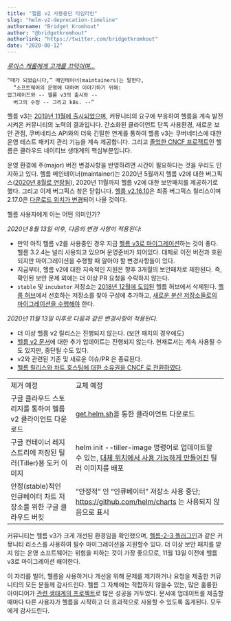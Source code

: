 ```yaml
---
title: "헬름 v2 사용중단 타임라인"
slug: "helm-v2-deprecation-timeline"
authorname: "Bridget Kromhout"
author: "@bridgetkromhout"
authorlink: "https://twitter.com/bridgetkromhout"
date: "2020-08-12"
---
```



_[루이스 캐롤에게 고개를 끄덕이며...](https://www.jabberwocky.com/carroll/walrus.html)_

    “때가 되었습니다,” 메인테이너(maintainers)는 말한다,
      “소프트웨어의 운명에 대하여 이야기하기 위해:
    업그레이드와 -- 헬름 v3의 출시와 --
      버그의 수정 -- 그리고 k8s. --”

헬름 v3는 [2019년 11월에 출시되었으며](/blog/helm-3-released/), 커뮤니티의 요구에 부응하여 헬름을 계속 발전시켜온 커뮤니티의 노력의 결과입니다. 간소화된 클라이언트 단독 사용환경, 새로운 보안 관점, 쿠버네티스 API와의 더욱 긴밀한 연계를 통하여 헬름 v3는 쿠버네티스에 대한 운영 테스트 패키지 관리 기능을 계속 제공합니다. 그리고 [졸업한 CNCF 프로젝트](/blog/celebrating-helms-cncf-graduation/)인 헬름은 클라우드 네이티브 생태계의 핵심부분입니다.

운영 환경에 주(major) 버전 변경사항을 반영하려면 시간이 필요하다는 것을 우리도 인지하고 있다. 헬름 메인테이너(maintainer)는 2020년 5월까지 헬름 v2에 대한 버그픽스([2020년 8월로 연장됨](/blog/covid-19-extending-helm-v2-bug-fixes/)), 2020년 11월까지 헬름 v2에 대한 보안패치를 제공하기로 했다. 그리고 이제 버그픽스 창은 닫힙니다. [헬름 v2.16.10](https://github.com/helm/helm/releases/tag/v2.16.10)은 최종 버그픽스 릴리스이며 2.17.0은 [다운로드 위치가 변경](https://github.com/helm/helm/issues/8346)되어 나올 것이다.
<!--more-->
헬름 사용자에게 이는 어떤 의미인가?

_2020년 8월 13일 이후, 다음의 변경 사항이 적용된다:_
- 만약 아직 헬름 v2를 사용중인 경우 지금 [헬름 v3로 마이그레이션](/blog/migrate-from-helm-v2-to-helm-v3/)하는 것이 좋다. 헬름 3.2.4는 널리 사용되고 있으며 운영준비가 되어있다. 대체로 이전 버전과 호환되지만 마이그레이션을 수행할 때 알아야 할 변경사항들이 있다.
- 지금부터, 헬름 v2에 대한 지속적인 지원은 향후 3개월의 보안패치로 제한된다. 즉, 확인된 보안 문제 외에는 더 이상 PR 요청을 수락하지 않는다.
- `stable` 및 `incubator` 저장소는 [2018년 12월에 도입된](/blog/intro-helm-hub/) 헬름 허브에서 삭제된다. [헬름 허브](https://hub.helm.sh)에서 선호하는 저장소를 찾아 구성에 추가하고, [새로운 분산 저장소들로의 마이그레이션을 수행해야](https://github.com/helm/charts/issues/21103) 한다.


_2020년 11월 13일 이후로 다음과 같은 변경사항이 적용된다._
- 더 이상 헬름 v2 릴리스는 진행되지 않는다. (보안 패치의 경우에도)
- [헬름 v2 문서](https://v2.helm.sh/docs)에 대한 추가 업데이트는 진행되지 않는다. 현재로서는 계속 사용될 수도 있지만, 중단될 수도 있다.
- v2와 관련된 기존 및 새로운 이슈/PR 은 종료된다.
- [헬름 릴리스와 차트 호스팅에 대한 소유권을 CNCF 로 전환하였다](https://github.com/helm/community/issues/114).

| | |
| - | - |
| 제거 예정 | 교체 예정 |
| 구글 클라우드 스토리지를 통하여 헬름 v2 클라이언트 다운로드 | [get.helm.sh](/blog/get-helm-sh/)을 통한 클라이언트 다운로드 |
| 구글 컨테이너 레지스트리에 저장된 틸러(Tiller)용 도커 이미지 | helm init --tiller-image 명령어로 업데이트할 수 있는, [대체 위치에서 사용 가능하게 만들어진](https://github.com/helm/helm/issues/8346) 틸러 이미지를 배포 |
| 안정(stable)적인 인큐베이터 차트 저장소를 위한 구글 클라우드 버킷 | “안정적” 인 “인큐베이터” 저장소 사용 중단; https://github.com/helm/charts 는 사용되지 않음으로 표시 |

커뮤니티는 헬름 v3가 크게 개선된 환경임을 확인했으며, [헬름-2-3 플러그인](https://github.com/helm/helm-2to3)과 같은 커뮤니티 리소스를 사용하여 필수 마이그레이션을 지원할수 있다. 더 이상 보안 패치를 받지 않는 운영 소프트웨어는 위험을 피하는 것이 가장 좋으므로, 11월 13일 이전에 헬름 v3로 마이그레이션 해야한다.

이 자리를 빌어, 헬름을 사용하거나 개선을 위해 문제를 제기하거나 요청을 제출한 커뮤니티의 모든 분들께 감사드린다. 헬름 그 자체에는 적합하지 않을수 있는, 많은 훌륭한 아이디어가 [관련 생태계의 프로젝트](https://helm.sh/docs/community/related/)로 많은 성공을 거두었다. 문서에 업데이트를 제출할 때마다 다른 사용자가 헬름을 시작하고 더 효과적으로 사용할 수 있도록 돕게된다. 모두에게 감사드린다.

